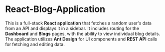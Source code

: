 # React-Blog-Application
This is a full-stack **React application** that fetches a random user's data from an API and displays it in a sidebar. It includes routing for the **Dashboard** and **Blogs** pages, with the ability to view individual blog details. The application utilizes **Ant Design** for UI components and **REST API** calls for fetching and editing data.
